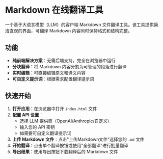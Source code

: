 # Markdown 在线翻译工具

一个基于大语言模型（LLM）的客户端 Markdown 文件翻译工具。该工具提供简洁直观的界面，可翻译 Markdown 内容同时保持格式和结构完整。

## 功能

- **纯前端解决方案**：无需后端支持，完全在浏览器中运行
- **分块翻译**：将 Markdown 内容分割为可管理的段落进行翻译
- **实时编辑**：可直接编辑原文和译文内容
- **可自定义提示词**：根据需求配置翻译提示词

## 快速开始

1. **打开应用**：在浏览器中打开 `index.html` 文件
2. **配置 API 设置**：
   - 选择 LLM 提供商（OpenAI/Anthropic/自定义）
   - 输入您的 API 密钥
   - 如需要可自定义翻译提示词
3. **上传 Markdown 文件**：点击"上传Markdown文件"选择您的 `.md` 文件
4. **开始翻译**：点击单个翻译按钮或使用"全部翻译"进行批量翻译
5. **导出结果**：使用导出按钮下载翻译后的 Markdown 文件

